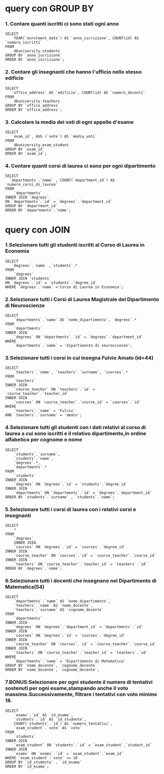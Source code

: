 # query con GROUP BY

### 1. Contare quanti iscritti ci sono stati ogni anno
```
SELECT 
    YEAR(`enrolment_date`) AS `anno_iscrizione`, COUNT(id) AS `numero_iscritti`
FROM
    dbuniversity.students
GROUP BY `anno_iscrizione`
ORDER BY `anno_iscrizione`;
```
### 2. Contare gli insegnanti che hanno l'ufficio nello stesso edificio
```
SELECT 
   `office_address` AS `edificio`, COUNT(id) AS `numero_docenti`
FROM
    dbuniversity.teachers
GROUP BY `office_address`
ORDER BY `office_address`;
```
### 3. Calcolare la media dei voti di ogni appello d'esame
```
SELECT 
   `exam_id`, AVG (`vote`) AS `media_voti`
FROM
    dbuniversity.exam_student
GROUP BY `exam_id`
ORDER BY `exam_id`;
```
### 4. Contare quanti corsi di laurea ci sono per ogni dipartimento
```
SELECT 
  `departments`.`name` , COUNT(`department_id`) AS `numero_corsi_di_laurea`
FROM
    `departments`
INNER JOIN `degrees`
ON `departments`.`id` = `degrees`.`department_id`
GROUP BY `department_id`
ORDER BY `departments`.`name`;
```
# query con JOIN

### 1.Selezionare tutti gli studenti iscritti al Corso di Laurea in Economia
```
SELECT 
   `degrees`.`name` ,`students`.*
FROM
    `degrees`
INNER JOIN `students`
ON `degrees`.`id` = `students`.`degree_id`
WHERE `degrees`.`name` ='Corso di Laurea in Economia';
```
### 2.Selezionare tutti i Corsi di Laurea Magistrale del Dipartimento di Neuroscienze
```
SELECT 
    `departments`.`name` AS `nome_dipartimento`, `degrees`.*
FROM
    `departments`
INNER JOIN
    `degrees` ON `departments`.`id` = `degrees`.`department_id`
WHERE
    `departments`.`name` = 'dipartimento di neuroscienze';
```
### 3.Selezionare tutti i corsi in cui insegna Fulvio Amato (id=44)
```
SELECT 
    `teachers`.`name`, `teachers`.`surname`, `courses`.*
FROM
    `teachers`
INNER JOIN
    `course_teacher` ON `teachers`.`id` = `course_teacher`.`teacher_id`
INNER JOIN
    `courses` ON `course_teacher`.`course_id` = `courses`.`id`
WHERE
    `teachers`.`name` = 'Fulvio'
AND `teachers`.`surname` = 'amato';
```
### 4.Selezionare tutti gli studenti con i dati relativi al corso di laurea a cui sono iscritti e il relativo dipartimento,in ordine alfabetico per cognome e nome
```
SELECT 
    `students`.`surname`,
    `students`.`name`,
    `degrees`.*,
    `departments`.*
FROM
    `students`
INNER JOIN
    `degrees` ON `degrees`.`id` = `students`.`degree_id`
INNER JOIN
    `departments` ON `departments`.`id` = `degrees`.`department_id`
ORDER BY `students`.`surname` , `students`.`name`;
```
### 5.Selezionare tutti i corsi di laurea con i relativi corsi e insegnanti
```
SELECT 
    *
FROM
    `degrees`
    INNER JOIN
    `courses` ON `degrees`.`id` = `courses`.`degree_id`
INNER JOIN
    `course_teacher` ON `courses`.`id` = `course_teacher`.`course_id`
INNER JOIN
    `teachers` ON `course_teacher`.`teacher_id` = `teachers`.`id`
ORDER BY `degrees`.`name`;
```
### 6.Selezionare tutti i docenti che insegnano nel Dipartimento di Matematica(54)
```
SELECT 
    `departments`.`name` AS `nome_dipartimento`,
    `teachers`.`name` AS `nome_docente`,
    `teachers`.`surname` AS `cognome_docente`
FROM
    `departments`
INNER JOIN
    `degrees` ON `degrees`.`department_id` = `departments`.`id`
INNER JOIN
    `courses` ON `degrees`.`id` = `courses`.`degree_id`
INNER JOIN
    `course_teacher` ON `courses`.`id` = `course_teacher`.`course_id`
INNER JOIN
    `teachers` ON `course_teacher`.`teacher_id` = `teachers`.`id`
WHERE
    `departments`.`name` = 'Dipartimento di Matematica'
GROUP BY `nome_docente`, `cognome_docente`
ORDER BY `nome_docente`, `cognome_docente`;
```
### 7.BONUS:Selezionare per ogni studente il numero di tentativi sostenuti per ogni esame,stampando anche il voto massimo.Successivamente, filtrare i tentativi con voto minimo 18.
```
SELECT 
    `exams`.`id` AS `id_esame`,
    `students`.`id` AS `id_studente`,
    COUNT(`students`.`id`) AS `numero_tentativi`,
    `exam_student`.`vote` AS `voto`
FROM
    `students`
INNER JOIN
    `exam_student` ON `students`.`id` = `exam_student`.`student_id`
INNER JOIN
    `exams` ON `exams`.`id` = `exam_student`.`exam_id`
WHERE `exam_student`.`vote` >= 18
GROUP BY `id_studente` , `id_esame`
ORDER BY `id_esame`;
```